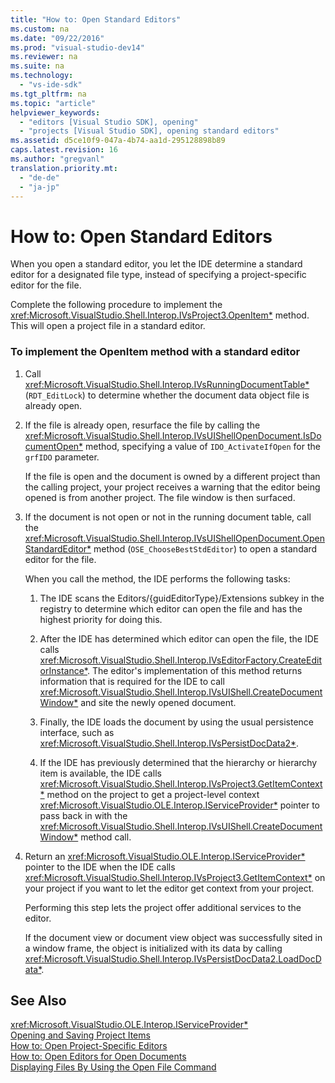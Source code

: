 ```yaml
---
title: "How to: Open Standard Editors"
ms.custom: na
ms.date: "09/22/2016"
ms.prod: "visual-studio-dev14"
ms.reviewer: na
ms.suite: na
ms.technology: 
  - "vs-ide-sdk"
ms.tgt_pltfrm: na
ms.topic: "article"
helpviewer_keywords: 
  - "editors [Visual Studio SDK], opening"
  - "projects [Visual Studio SDK], opening standard editors"
ms.assetid: d5ce10f9-047a-4b74-aa1d-295128898b89
caps.latest.revision: 16
ms.author: "gregvanl"
translation.priority.mt: 
  - "de-de"
  - "ja-jp"
---
```

# How to: Open Standard Editors
When you open a standard editor, you let the IDE determine a standard editor for a designated file type, instead of specifying a project-specific editor for the file.  
  
 Complete the following procedure to implement the <xref:Microsoft.VisualStudio.Shell.Interop.IVsProject3.OpenItem*> method. This will open a project file in a standard editor.  
  
### To implement the OpenItem method with a standard editor  
  
1.  Call <xref:Microsoft.VisualStudio.Shell.Interop.IVsRunningDocumentTable*> (`RDT_EditLock`) to determine whether the document data object file is already open.  
  
2.  If the file is already open, resurface the file by calling the <xref:Microsoft.VisualStudio.Shell.Interop.IVsUIShellOpenDocument.IsDocumentOpen*> method, specifying a value of `IDO_ActivateIfOpen` for the `grfIDO` parameter.  
  
     If the file is open and the document is owned by a different project than the calling project, your project receives a warning that the editor being opened is from another project. The file window is then surfaced.  
  
3.  If the document is not open or not in the running document table, call the <xref:Microsoft.VisualStudio.Shell.Interop.IVsUIShellOpenDocument.OpenStandardEditor*> method (`OSE_ChooseBestStdEditor`) to open a standard editor for the file.  
  
     When you call the method, the IDE performs the following tasks:  
  
    1.  The IDE scans the Editors/{guidEditorType}/Extensions subkey in the registry to determine which editor can open the file and has the highest priority for doing this.  
  
    2.  After the IDE has determined which editor can open the file, the IDE calls <xref:Microsoft.VisualStudio.Shell.Interop.IVsEditorFactory.CreateEditorInstance*>. The editor's implementation of this method returns information that is required for the IDE to call <xref:Microsoft.VisualStudio.Shell.Interop.IVsUIShell.CreateDocumentWindow*> and site the newly opened document.  
  
    3.  Finally, the IDE loads the document by using the usual persistence interface, such as <xref:Microsoft.VisualStudio.Shell.Interop.IVsPersistDocData2*>.  
  
    4.  If the IDE has previously determined that the hierarchy or hierarchy item is available, the IDE calls <xref:Microsoft.VisualStudio.Shell.Interop.IVsProject3.GetItemContext*> method on the project to get a project-level context <xref:Microsoft.VisualStudio.OLE.Interop.IServiceProvider*> pointer to pass back in with the <xref:Microsoft.VisualStudio.Shell.Interop.IVsUIShell.CreateDocumentWindow*> method call.  
  
4.  Return an <xref:Microsoft.VisualStudio.OLE.Interop.IServiceProvider*> pointer to the IDE when the IDE calls <xref:Microsoft.VisualStudio.Shell.Interop.IVsProject3.GetItemContext*> on your project if you want to let the editor get context from your project.  
  
     Performing this step lets the project offer additional services to the editor.  
  
     If the document view or document view object was successfully sited in a window frame, the object is initialized with its data by calling <xref:Microsoft.VisualStudio.Shell.Interop.IVsPersistDocData2.LoadDocData*>.  
  
## See Also  
 <xref:Microsoft.VisualStudio.OLE.Interop.IServiceProvider*>   
 [Opening and Saving Project Items](../VS_csharp/opening-and-saving-project-items.md)   
 [How to: Open Project-Specific Editors](../VS_csharp/how-to--open-project-specific-editors.md)   
 [How to: Open Editors for Open Documents](../VS_csharp/how-to--open-editors-for-open-documents.md)   
 [Displaying Files By Using the Open File Command](../VS_csharp/displaying-files-by-using-the-open-file-command.md)